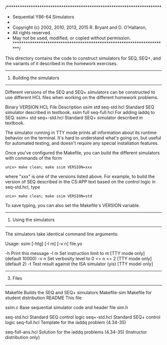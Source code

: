 /***********************************************************************
 * Sequential Y86-64 Simulators
 *
 * Copyright (c) 2002, 2010, 2013, 2015  R. Bryant and D. O'Hallaron,
 * All rights reserved.
 * May not be used, modified, or copied without permission.
 ***********************************************************************/ 

This directory contains the code to construct simulators for SEQ,
SEQ+, and the variants of it described in the homework exercises.

**************************
1. Building the simulators
**************************

Different versions of the SEQ and SEQ+ simulators can be constructed
to use different HCL files when working on the different homework
problems.

Binary	VERSION	HCL File	Description
ssim	std	seq-std.hcl	Standard SEQ simulator described in textbook.
ssim	full	seq-full.hcl	For adding iaddq to SEQ.
ssim+	std	seq+-std.hcl	Standard SEQ+ simulator described in textbook.

The simulator running in TTY mode prints all information about its
runtime behavior on the terminal.  It's hard to understand what's
going on, but useful for automated testing, and doesn't require any
special installation features.

Once you've configured the Makefile, you can build the different
simulators with commands of the form

	unix> make clean; make ssim VERSION=xxx

where "xxx" is one of the versions listed above.  For example, to build
the version of SEQ described in the CS:APP text based on the control
logic in seq-std.hcl, type

	unix> make clean; make ssim VERSION=std

To save typing, you can also set the Makefile's VERSION variable.

***********************
1. Using the simulators
***********************

The simulators take identical command line arguments:

Usage: ssim [-htg] [-l m] [-v n] file.yo

   -h     Print this message
   -l m   Set instruction limit to m [TTY mode only] (default 10000)
   -v n   Set verbosity level to 0 <= n <= 2 [TTY mode only] (default 2)
   -t     Test result against the ISA simulator (yis) [TTY model only]

********
3. Files
********

Makefile		Builds the SEQ and SEQ+ simulators
Makefile-sim		Makefile for student distribution
README			This file

ssim.c			Base sequential simulator code and header file
sim.h

seq-std.hcl		Standard SEQ control logic
seq+-std.hcl		Standard SEQ+ control logic	
seq-full.hcl		Template for the iaddq problem (4.34-35)

seq-full-ans.hcl	Solution for the iaddq problems (4.34-35)
			(Instructor distribution only)

